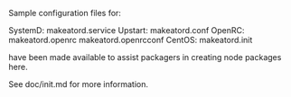 Sample configuration files for:

SystemD: makeatord.service
Upstart: makeatord.conf
OpenRC:  makeatord.openrc
         makeatord.openrcconf
CentOS:  makeatord.init

have been made available to assist packagers in creating node packages here.

See doc/init.md for more information.
